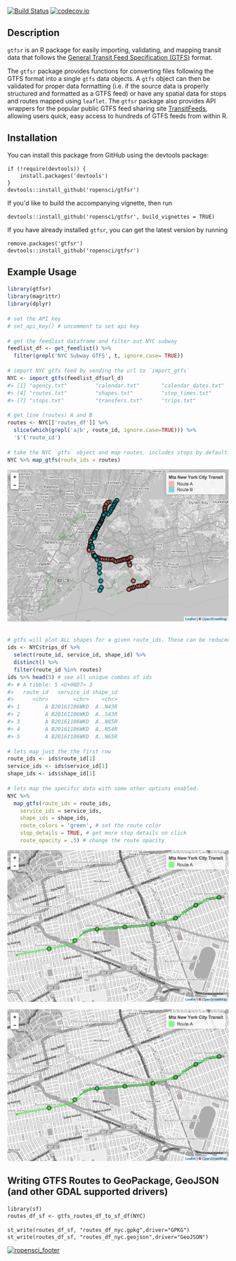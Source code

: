 
[![Build Status](https://travis-ci.org/ropensci/gtfsr.svg?branch=master)](https://travis-ci.org/ropensci/gtfsr)
[![codecov.io](https://codecov.io/github/ropensci/gtfsr/coverage.svg?branch=master)](https://codecov.io/github/ropensci/gtfsr?branch=master)

Description
-----------

`gtfsr` is an R package for easily importing, validating, and mapping transit data that follows the [General Transit Feed Specification (GTFS)](https://developers.google.com/transit/gtfs/) format.

The `gtfsr` package provides functions for converting files following the GTFS format into a single `gtfs` data objects. A `gtfs` object can then be validated for proper data formatting (i.e. if the source data is properly structured and formatted as a GTFS feed) or have any spatial data for stops and routes mapped using `leaflet`. The `gtfsr` package also provides API wrappers for the popular public GTFS feed sharing site [TransitFeeds](https://transitfeeds.com/), allowing users quick, easy access to hundreds of GTFS feeds from within R.

Installation
------------

You can install this package from GitHub using the devtools package:

    if (!require(devtools)) {
        install.packages('devtools')
    }
    devtools::install_github('ropensci/gtfsr')

If you'd like to build the accompanying vignette, then run

    devtools::install_github('ropensci/gtfsr', build_vignettes = TRUE)

If you have already installed `gtfsr`, you can get the latest version by running

    remove.packages('gtfsr')
    devtools::install_github('ropensci/gtfsr')

Example Usage
-------------

``` r
library(gtfsr)
library(magrittr)
library(dplyr)

# set the API key
# set_api_key() # uncomment to set api key

# get the feedlist dataframe and filter out NYC subway
feedlist_df <- get_feedlist() %>%
  filter(grepl('NYC Subway GTFS', t, ignore.case= TRUE))

# import NYC gtfs feed by sending the url to `import_gtfs`
NYC <- import_gtfs(feedlist_df$url_d)
#> [1] "agency.txt"         "calendar.txt"       "calendar_dates.txt"
#> [4] "routes.txt"         "shapes.txt"         "stop_times.txt"    
#> [7] "stops.txt"          "transfers.txt"      "trips.txt"

# get line (routes) A and B
routes <- NYC[['routes_df']] %>%
  slice(which(grepl('a|b', route_id, ignore.case=TRUE))) %>%
  '$'('route_id')

# take the NYC `gtfs` object and map routes. includes stops by default.
NYC %>% map_gtfs(route_ids = routes)
```

![](README/README-readme-body-1.png)

``` r

# gtfs will plot ALL shapes for a given route_ids. These can be reduced using the `service_ids` option.
ids <- NYC$trips_df %>%
  select(route_id, service_id, shape_id) %>%
  distinct() %>%
  filter(route_id %in% routes)
ids %>% head(5) # see all unique combos of ids
#> # A tibble: 5 <U+00D7> 3
#>   route_id   service_id shape_id
#>      <chr>        <chr>    <chr>
#> 1        A B20161106WKD  A..N43R
#> 2        A B20161106WKD  A..S43R
#> 3        A B20161106WKD  A..N85R
#> 4        A B20161106WKD  A..N54R
#> 5        A B20161106WKD  A..N65R

# lets map just the the first row
route_ids <- ids$route_id[1]
service_ids <- ids$service_id[1]
shape_ids <- ids$shape_id[1]

# lets map the specific data with some other options enabled.
NYC %>%
  map_gtfs(route_ids = route_ids,
    service_ids = service_ids,
    shape_ids = shape_ids,
    route_colors = 'green', # set the route color
    stop_details = TRUE, # get more stop details on click
    route_opacity = .5) # change the route opacity
```

![](README/README-readme-body-2.png)

![](README/README-readme-body-2.png)

## Writing GTFS Routes to GeoPackage, GeoJSON (and other GDAL supported drivers)

```
library(sf)
routes_df_sf <- gtfs_routes_df_to_sf_df(NYC)

st_write(routes_df_sf, "routes_df_nyc.gpkg",driver="GPKG")
st_write(routes_df_sf, "routes_df_nyc.geojson",driver="GeoJSON")
```
[![ropensci\_footer](http://ropensci.org/public_images/github_footer.png)](http://ropensci.org)

